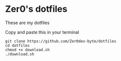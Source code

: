 # Zer0's dotfiles
These are my dotfiles

Copy and paste this in your terminal
```
git clone https://github.com/Zer0dev-byte/dotfiles
cd dotfiles
chmod +x download.sh
./download.sh

```
